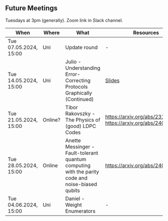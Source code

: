 ## Future Meetings

Tuesdays at 3pm (generally). Zoom link in Slack channel.

| When                  | Where   | What                                                                                             | Resources                                                                      |
|-----------------------|---------|--------------------------------------------------------------------------------------------------|--------------------------------------------------------------------------------|
| Tue 07.05.2024, 15:00 | Uni     | Update round                                                                                     | -                                                                              |
| Tue 14.05.2024, 15:00 | Uni     | Julio - Understanding Error-Correcting Protocols Graphically (Continued)                         | [Slides](https://eisertgroup.slack.com/archives/C015ZUXG2AX/p1714680250170499) |
| Tue 21.05.2024, 15:00 | Online? | Tibor Rakovszky - The Physics of (good) LDPC Codes                                               | https://arxiv.org/abs/2310.16032, https://arxiv.org/abs/2402.16831             |
| Tue 28.05.2024, 15:00 | Online  | Anette Messinger - Fault-tolerant quantum computing with the parity code and noise-biased qubits | https://arxiv.org/abs/2404.11332                                               |
| Tue 04.06.2024, 15:00 | Uni     | Daniel - Weight Enumerators                                                                      | -                                                                              |